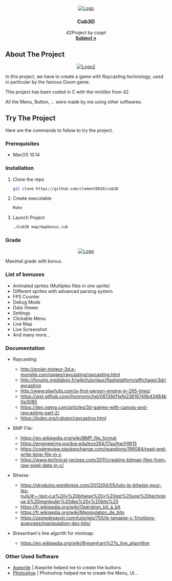 <!-- PROJECT LOGO -->
<br />
<p align="center">
  <a href="https://github.com/clement0910/cub3D">
    <img src="https://zupimages.net/up/21/01/wf8x.png" alt="Logo">
  </a>

<h3 align="center">Cub3D</h3>

  <p align="center">
    42Project by csapt
    <br />
    <a href="https://cdn.intra.42.fr/pdf/pdf/16183/fr.subject.pdf"><strong>Subject »</strong></a>
    <br />
  </p>
</p>

<!-- ABOUT THE PROJECT -->
## About The Project

<p align="center">
  <a href="https://github.com/clement0910/cub3D">
    <img src="https://zupimages.net/up/21/01/j2r5.png" alt="Logo2">
  </a>

In this project, we have to create a game with Raycasting technology, used in particular by the famous Doom game.

This project has been coded in C with the minilibx from 42.

All the Menu, Button, ... were made by me using other softwares.

## Try The Project

Here are the commands to follow to try the project.

### Prerequisites

* MacOS 10.14

### Installation

1. Clone the repo
   ```sh
   git clone https://github.com/clement0910/cub3D
   ```
2. Create executable
   ```sh
   Make
   ```
3. Launch Project
    ```sh
   ./Cub3D map/mapbonus.cub
   ```

### Grade

<p align="center">
  <a href="https://github.com/clement0910/cub3D">
    <img src="https://zupimages.net/up/21/01/op6n.png" alt="Logo">
  </a>

Maximal grade with bonus.
### List of bonuses

* Animated sprites (Multiples files in one sprite)
* Different sprites with advanced parsing system
* FPS Counter
* Debug Mode
* Data Viewer
* Settings
* Clickable Menu
* Live Map
* Live Screenshot
* And many more...

### Documentation 

* Raycasting:
  - http://projet-moteur-3d.e-monsite.com/pages/raycasting/raycasting.html
  - http://forums.mediabox.fr/wiki/tutoriaux/flashplatform/affichage/3d/raycasting
  - http://www.playfuljs.com/a-first-person-engine-in-265-lines/
  - https://gist.github.com/jhonnymichel/06139d11efe23616749b43484b0e3085
  - https://dev.opera.com/articles/3d-games-with-canvas-and-raycasting-part-2/
  - https://lodev.org/cgtutor/raycasting.html
    
* BMP File:
  - https://en.wikipedia.org/wiki/BMP_file_format
  - https://engineering.purdue.edu/ece264/17au/hw/HW15
  - https://codereview.stackexchange.com/questions/196084/read-and-write-bmp-file-in-c
  - https://www.technical-recipes.com/2011/creating-bitmap-files-from-raw-pixel-data-in-c/
    
* Bitwise:
  - https://skyduino.wordpress.com/2013/04/05/tuto-le-bitwise-pour-les-nuls/#:~:text=Le%20«%20bitwise%20»%20est%20une%20technique,à%20manipuler%20des%20«%20bits%20
  - https://fr.wikipedia.org/wiki/Opération_bit_à_bit
  - https://fr.wikipedia.org/wiki/Manipulation_de_bits
  - https://zestedesavoir.com/tutoriels/755/le-langage-c-1/notions-avancees/manipulation-des-bits/
    
* Bresenham's line algorith for minimap:
  - https://en.wikipedia.org/wiki/Bresenham%27s_line_algorithm
 
### Other Used Software

* [Aseprite]() | Aseprite helped me to create the buttons
* [Photoshop]() | Photoshop helped me to create the Menu, UI...
